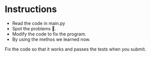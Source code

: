 # Instructions

- Read the code in main.py
- Spot the problems 🐞.
- Modify the code to fix the program.
- By using the methos we learned now.

Fix the code so that it works and passes the tests when you submit.
